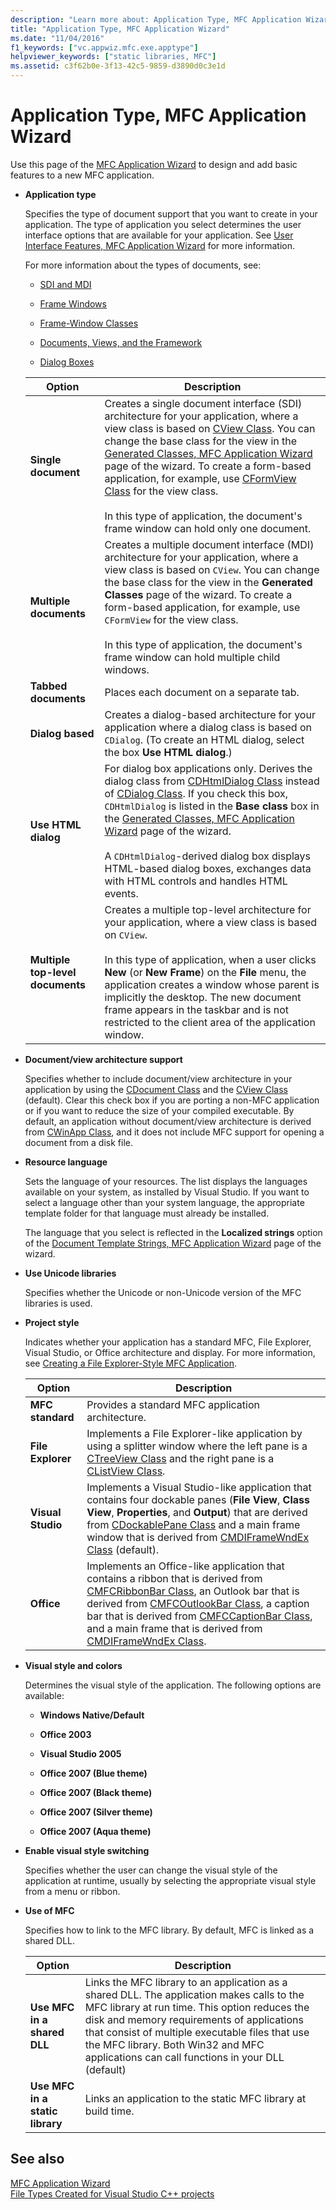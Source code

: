 ```yaml
---
description: "Learn more about: Application Type, MFC Application Wizard"
title: "Application Type, MFC Application Wizard"
ms.date: "11/04/2016"
f1_keywords: ["vc.appwiz.mfc.exe.apptype"]
helpviewer_keywords: ["static libraries, MFC"]
ms.assetid: c3f62b0e-3f13-42c5-9859-d3890d0c3e1d
---
```

# Application Type, MFC Application Wizard

Use this page of the [MFC Application Wizard](../../mfc/reference/mfc-application-wizard.md) to design and add basic features to a new MFC application.

- **Application type**

  Specifies the type of document support that you want to create in your application. The type of application you select determines the user interface options that are available for your application. See [User Interface Features, MFC Application Wizard](../../mfc/reference/user-interface-features-mfc-application-wizard.md) for more information.

   For more information about the types of documents, see:

  - [SDI and MDI](../../mfc/sdi-and-mdi.md)

  - [Frame Windows](../../mfc/frame-windows.md)

  - [Frame-Window Classes](../../mfc/frame-window-classes.md)

  - [Documents, Views, and the Framework](../../mfc/documents-views-and-the-framework.md)

  - [Dialog Boxes](../../mfc/dialog-boxes.md)

  |Option|Description|
  |------------|-----------------|
  |**Single document**|Creates a single document interface (SDI) architecture for your application, where a view class is based on [CView Class](../../mfc/reference/cview-class.md). You can change the base class for the view in the [Generated Classes, MFC Application Wizard](../../mfc/reference/generated-classes-mfc-application-wizard.md) page of the wizard. To create a form-based application, for example, use [CFormView Class](../../mfc/reference/cformview-class.md) for the view class.<br /><br /> In this type of application, the document's frame window can hold only one document.|
  |**Multiple documents**|Creates a multiple document interface (MDI) architecture for your application, where a view class is based on `CView`. You can change the base class for the view in the **Generated Classes** page of the wizard. To create a form-based application, for example, use `CFormView` for the view class.<br /><br /> In this type of application, the document's frame window can hold multiple child windows.|
  |**Tabbed documents**|Places each document on a separate tab.|
  |**Dialog based**|Creates a dialog-based architecture for your application where a dialog class is based on `CDialog`. (To create an HTML dialog, select the box **Use HTML dialog**.)|
  |**Use HTML dialog**|For dialog box applications only. Derives the dialog class from [CDHtmlDialog Class](../../mfc/reference/cdhtmldialog-class.md) instead of [CDialog Class](../../mfc/reference/cdialog-class.md). If you check this box, `CDHtmlDialog` is listed in the **Base class** box in the [Generated Classes, MFC Application Wizard](../../mfc/reference/generated-classes-mfc-application-wizard.md) page of the wizard.<br /><br /> A `CDHtmlDialog`-derived dialog box displays HTML-based dialog boxes, exchanges data with HTML controls and handles HTML events.|
  |**Multiple top-level documents**|Creates a multiple top-level architecture for your application, where a view class is based on `CView`.<br /><br /> In this type of application, when a user clicks **New** (or **New Frame**) on the **File** menu, the application creates a window whose parent is implicitly the desktop. The new document frame appears in the taskbar and is not restricted to the client area of the application window.|

- **Document/view architecture support**

  Specifies whether to include document/view architecture in your application by using the [CDocument Class](../../mfc/reference/cdocument-class.md) and the [CView Class](../../mfc/reference/cview-class.md) (default). Clear this check box if you are porting a non-MFC application or if you want to reduce the size of your compiled executable. By default, an application without document/view architecture is derived from [CWinApp Class](../../mfc/reference/cwinapp-class.md), and it does not include MFC support for opening a document from a disk file.

- **Resource language**

  Sets the language of your resources. The list displays the languages available on your system, as installed by Visual Studio. If you want to select a language other than your system language, the appropriate template folder for that language must already be installed.

  The language that you select is reflected in the **Localized strings** option of the [Document Template Strings, MFC Application Wizard](../../mfc/reference/document-template-strings-mfc-application-wizard.md) page of the wizard.

- **Use Unicode libraries**

  Specifies whether the Unicode or non-Unicode version of the MFC libraries is used.

- **Project style**

  Indicates whether your application has a standard MFC, File Explorer, Visual Studio, or Office architecture and display. For more information, see [Creating a File Explorer-Style MFC Application](../../mfc/reference/creating-a-file-explorer-style-mfc-application.md).

  |Option|Description|
  |------------|-----------------|
  |**MFC standard**|Provides a standard MFC application architecture.|
  |**File Explorer**|Implements a File Explorer-like application by using a splitter window where the left pane is a [CTreeView Class](../../mfc/reference/ctreeview-class.md) and the right pane is a [CListView Class](../../mfc/reference/clistview-class.md).|
  |**Visual Studio**|Implements a Visual Studio-like application that contains four dockable panes (**File View**, **Class View**, **Properties**, and **Output**) that are derived from [CDockablePane Class](../../mfc/reference/cdockablepane-class.md) and a main frame window that is derived from [CMDIFrameWndEx Class](../../mfc/reference/cmdiframewndex-class.md) (default).|
  |**Office**|Implements an Office-like application that contains a ribbon that is derived from [CMFCRibbonBar Class](../../mfc/reference/cmfcribbonbar-class.md), an Outlook bar that is derived from [CMFCOutlookBar Class](../../mfc/reference/cmfcoutlookbar-class.md), a caption bar that is derived from [CMFCCaptionBar Class](../../mfc/reference/cmfccaptionbar-class.md), and a main frame that is derived from [CMDIFrameWndEx Class](../../mfc/reference/cmdiframewndex-class.md).|

- **Visual style and colors**

  Determines the visual style of the application. The following options are available:

  - **Windows Native/Default**

  - **Office 2003**

  - **Visual Studio 2005**

  - **Office 2007 (Blue theme)**

  - **Office 2007 (Black theme)**

  - **Office 2007 (Silver theme)**

  - **Office 2007 (Aqua theme)**

- **Enable visual style switching**

  Specifies whether the user can change the visual style of the application at runtime, usually by selecting the appropriate visual style from a menu or ribbon.

- **Use of MFC**

  Specifies how to link to the MFC library. By default, MFC is linked as a shared DLL.

  |Option|Description|
  |------------|-----------------|
  |**Use MFC in a shared DLL**|Links the MFC library to an application as a shared DLL. The application makes calls to the MFC library at run time. This option reduces the disk and memory requirements of applications that consist of multiple executable files that use the MFC library. Both Win32 and MFC applications can call functions in your DLL (default)|
  |**Use MFC in a static library**|Links an application to the static MFC library at build time.|

## See also

[MFC Application Wizard](../../mfc/reference/mfc-application-wizard.md)<br/>
[File Types Created for Visual Studio C++ projects](../../build/reference/file-types-created-for-visual-cpp-projects.md)
